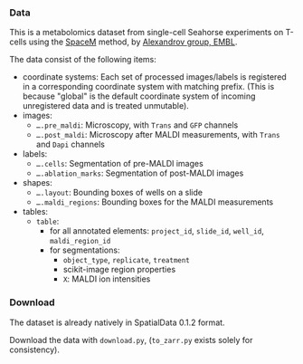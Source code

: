 ### Data

This is a metabolomics dataset from single-cell Seahorse experiments on T-cells using the [SpaceM](https://doi.org/10.1038/s41592-021-01198-0) method, by [Alexandrov group, EMBL](https://www.embl.org/groups/alexandrov/).

The data consist of the following items:

- coordinate systems:
  Each set of processed images/labels is registered in a corresponding coordinate system with matching prefix.
  (This is because "global" is the default coordinate system of incoming unregistered data and is treated unmutable).
- images:
  - `….pre_maldi`: Microscopy, with `Trans` and `GFP` channels
  - `….post_maldi`: Microscopy after MALDI measurements, with `Trans` and `Dapi` channels
- labels:
  - `….cells`: Segmentation of pre-MALDI images
  - `….ablation_marks`: Segmentation of post-MALDI images
- shapes:
  - `….layout`: Bounding boxes of wells on a slide
  - `….maldi_regions`: Bounding boxes for the MALDI measurements
- tables:
  - `table`:
    - for all annotated elements: `project_id`, `slide_id`, `well_id`, `maldi_region_id`
    - for segmentations:
      - `object_type`, `replicate`, `treatment`
      - scikit-image region properties
      - `X`: MALDI ion intensities

### Download

The dataset is already natively in SpatialData 0.1.2 format.

Download the data with `download.py`, (`to_zarr.py` exists solely for consistency).
